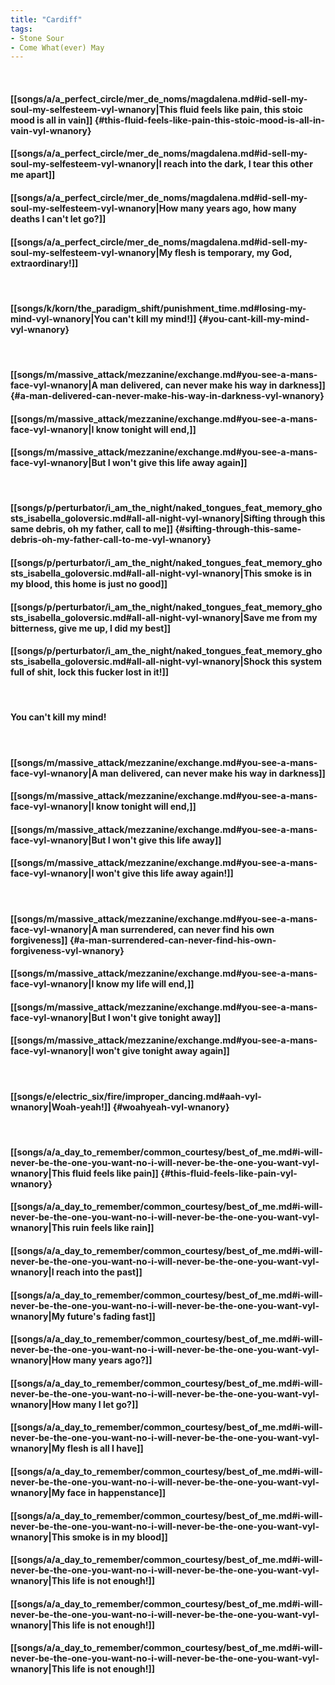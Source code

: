 ```yaml
---
title: "Cardiff"
tags:
- Stone Sour
- Come What(ever) May
---
```

&nbsp;
#### [[songs/a/a_perfect_circle/mer_de_noms/magdalena.md#id-sell-my-soul-my-selfesteem-vyl-wnanory|This fluid feels like pain, this stoic mood is all in vain]] {#this-fluid-feels-like-pain-this-stoic-mood-is-all-in-vain-vyl-wnanory}
#### [[songs/a/a_perfect_circle/mer_de_noms/magdalena.md#id-sell-my-soul-my-selfesteem-vyl-wnanory|I reach into the dark, I tear this other me apart]]
#### [[songs/a/a_perfect_circle/mer_de_noms/magdalena.md#id-sell-my-soul-my-selfesteem-vyl-wnanory|How many years ago, how many deaths I can't let go?]]
#### [[songs/a/a_perfect_circle/mer_de_noms/magdalena.md#id-sell-my-soul-my-selfesteem-vyl-wnanory|My flesh is temporary, my God, extraordinary!]]
&nbsp;
#### [[songs/k/korn/the_paradigm_shift/punishment_time.md#losing-my-mind-vyl-wnanory|You can't kill my mind!]] {#you-cant-kill-my-mind-vyl-wnanory}
&nbsp;
#### [[songs/m/massive_attack/mezzanine/exchange.md#you-see-a-mans-face-vyl-wnanory|A man delivered, can never make his way in darkness]] {#a-man-delivered-can-never-make-his-way-in-darkness-vyl-wnanory}
#### [[songs/m/massive_attack/mezzanine/exchange.md#you-see-a-mans-face-vyl-wnanory|I know tonight will end,]]
#### [[songs/m/massive_attack/mezzanine/exchange.md#you-see-a-mans-face-vyl-wnanory|But I won't give this life away again]]
&nbsp;
#### [[songs/p/perturbator/i_am_the_night/naked_tongues_feat_memory_ghosts_isabella_goloversic.md#all-all-night-vyl-wnanory|Sifting through this same debris, oh my father, call to me]] {#sifting-through-this-same-debris-oh-my-father-call-to-me-vyl-wnanory}
#### [[songs/p/perturbator/i_am_the_night/naked_tongues_feat_memory_ghosts_isabella_goloversic.md#all-all-night-vyl-wnanory|This smoke is in my blood, this home is just no good]]
#### [[songs/p/perturbator/i_am_the_night/naked_tongues_feat_memory_ghosts_isabella_goloversic.md#all-all-night-vyl-wnanory|Save me from my bitterness, give me up, I did my best]]
#### [[songs/p/perturbator/i_am_the_night/naked_tongues_feat_memory_ghosts_isabella_goloversic.md#all-all-night-vyl-wnanory|Shock this system full of shit, lock this fucker lost in it!]]
&nbsp;
#### You can't kill my mind!
&nbsp;
#### [[songs/m/massive_attack/mezzanine/exchange.md#you-see-a-mans-face-vyl-wnanory|A man delivered, can never make his way in darkness]]
#### [[songs/m/massive_attack/mezzanine/exchange.md#you-see-a-mans-face-vyl-wnanory|I know tonight will end,]]
#### [[songs/m/massive_attack/mezzanine/exchange.md#you-see-a-mans-face-vyl-wnanory|But I won't give this life away]]
#### [[songs/m/massive_attack/mezzanine/exchange.md#you-see-a-mans-face-vyl-wnanory|I won't give this life away again!]]
&nbsp;
#### [[songs/m/massive_attack/mezzanine/exchange.md#you-see-a-mans-face-vyl-wnanory|A man surrendered, can never find his own forgiveness]] {#a-man-surrendered-can-never-find-his-own-forgiveness-vyl-wnanory}
#### [[songs/m/massive_attack/mezzanine/exchange.md#you-see-a-mans-face-vyl-wnanory|I know my life will end,]]
#### [[songs/m/massive_attack/mezzanine/exchange.md#you-see-a-mans-face-vyl-wnanory|But I won't give tonight away]]
#### [[songs/m/massive_attack/mezzanine/exchange.md#you-see-a-mans-face-vyl-wnanory|I won't give tonight away again]]
&nbsp;
#### [[songs/e/electric_six/fire/improper_dancing.md#aah-vyl-wnanory|Woah-yeah!]] {#woahyeah-vyl-wnanory}
&nbsp;
#### [[songs/a/a_day_to_remember/common_courtesy/best_of_me.md#i-will-never-be-the-one-you-want-no-i-will-never-be-the-one-you-want-vyl-wnanory|This fluid feels like pain]] {#this-fluid-feels-like-pain-vyl-wnanory}
#### [[songs/a/a_day_to_remember/common_courtesy/best_of_me.md#i-will-never-be-the-one-you-want-no-i-will-never-be-the-one-you-want-vyl-wnanory|This ruin feels like rain]]
#### [[songs/a/a_day_to_remember/common_courtesy/best_of_me.md#i-will-never-be-the-one-you-want-no-i-will-never-be-the-one-you-want-vyl-wnanory|I reach into the past]]
#### [[songs/a/a_day_to_remember/common_courtesy/best_of_me.md#i-will-never-be-the-one-you-want-no-i-will-never-be-the-one-you-want-vyl-wnanory|My future's fading fast]]
#### [[songs/a/a_day_to_remember/common_courtesy/best_of_me.md#i-will-never-be-the-one-you-want-no-i-will-never-be-the-one-you-want-vyl-wnanory|How many years ago?]]
#### [[songs/a/a_day_to_remember/common_courtesy/best_of_me.md#i-will-never-be-the-one-you-want-no-i-will-never-be-the-one-you-want-vyl-wnanory|How many I let go?]]
#### [[songs/a/a_day_to_remember/common_courtesy/best_of_me.md#i-will-never-be-the-one-you-want-no-i-will-never-be-the-one-you-want-vyl-wnanory|My flesh is all I have]]
#### [[songs/a/a_day_to_remember/common_courtesy/best_of_me.md#i-will-never-be-the-one-you-want-no-i-will-never-be-the-one-you-want-vyl-wnanory|My face in happenstance]]
#### [[songs/a/a_day_to_remember/common_courtesy/best_of_me.md#i-will-never-be-the-one-you-want-no-i-will-never-be-the-one-you-want-vyl-wnanory|This smoke is in my blood]]
#### [[songs/a/a_day_to_remember/common_courtesy/best_of_me.md#i-will-never-be-the-one-you-want-no-i-will-never-be-the-one-you-want-vyl-wnanory|This life is not enough!]]
#### [[songs/a/a_day_to_remember/common_courtesy/best_of_me.md#i-will-never-be-the-one-you-want-no-i-will-never-be-the-one-you-want-vyl-wnanory|This life is not enough!]]
#### [[songs/a/a_day_to_remember/common_courtesy/best_of_me.md#i-will-never-be-the-one-you-want-no-i-will-never-be-the-one-you-want-vyl-wnanory|This life is not enough!]]
